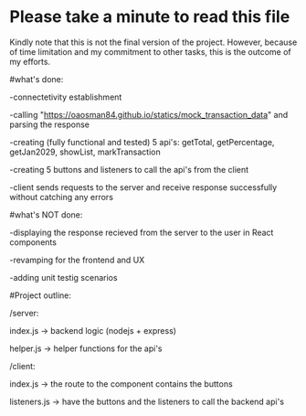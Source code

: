 # Please take a minute to read this file

Kindly note that this is not the final version of the project. However, because of time limitation and my commitment to other tasks, this is the outcome of my efforts.

#what's done:

-connectetivity establishment

-calling "https://oaosman84.github.io/statics/mock_transaction_data" and parsing the response

-creating (fully functional and tested) 5 api's:
getTotal, 
getPercentage, 
getJan2029, 
showList, 
markTransaction 

-creating 5 buttons and listeners to call the api's from the client

-client sends requests to the server and receive response successfully without catching any errors

#what's NOT done:

-displaying the response recieved from the server to the user in React components

-revamping for the frontend and UX

-adding unit testig scenarios

#Project outline:

/server:

index.js -> backend logic (nodejs + express)

helper.js -> helper functions for the api's

/client:

index.js -> the route to the component contains the buttons

listeners.js -> have the buttons and the listeners to call the backend api's
